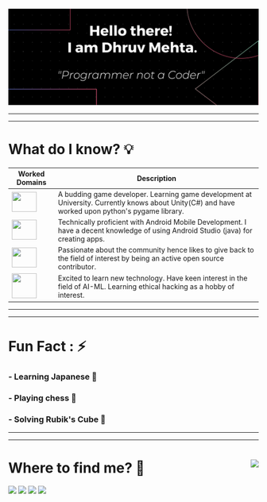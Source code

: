 ![Banner Image](https://github.com/Dhruv-194/Dhruv-194/blob/master/Images/GithubReadme%20BAnner%20long%20(1).png)

--- 



---


# What do I know? :bulb:

| Worked Domains | Description | 
| ---------------------------------------------------------------------------------------------------------------------- | --------------- | 
| <img src = "https://www.iconfinder.com/data/icons/ionicons/512/icon-game-controller-b-512.png" width="50" height="40"> | A budding game developer. Learning game development at University. Currently knows about Unity(C#) and have worked upon python's pygame library. | 
| <img src = "https://cdn.jsdelivr.net/npm/simple-icons@v3/icons/android.svg" width="50" height="40"> | Technically proficient with Android Mobile Development. I have a decent knowledge of using Android Studio (java) for creating apps.| 
| <img src = "https://cdn.jsdelivr.net/npm/simple-icons@v3/icons/opensourceinitiative.svg" width="50" height="40"> | Passionate about the community hence likes to give back to the field of interest by being an active open source contributor.|
| <img src = "https://www.iconfinder.com/data/icons/font-awesome/1792/pied-piper-alt-512.png" width="50" height="50"> | Excited to learn new technology. Have keen interest in the field of AI-ML. Learning ethical hacking as a hobby of interest. | 


--- 



---

# Fun Fact : :zap:
### - Learning Japanese :japanese_castle:
### - Playing chess :white_square_button:
### - Solving Rubik's Cube :100:


--- 



---

# Where to find me? :thinking:  <img align="right" src="https://media1.giphy.com/media/13HgwGsXF0aiGY/giphy.gif" />

<img src= "https://img.shields.io/badge/twitter-%231DA1F2.svg?&style=for-the-badge&logo=twitter&logoColor=white"> 
<img src= "https://img.shields.io/badge/twitter-%231DA1F2.svg?&style=for-the-badge&logo=twitter&logoColor=white"> 
<img src= "https://img.shields.io/badge/twitter-%231DA1F2.svg?&style=for-the-badge&logo=twitter&logoColor=white"> 
<img src= "https://img.shields.io/badge/twitter-%231DA1F2.svg?&style=for-the-badge&logo=twitter&logoColor=white"> 
